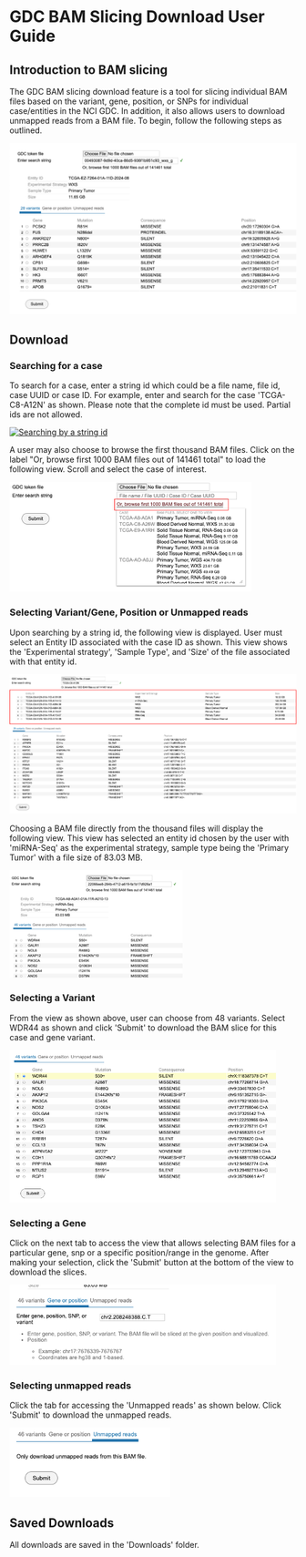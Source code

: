 # GDC BAM Slicing Download User Guide

## Introduction to BAM slicing
The GDC BAM slicing download feature is a tool for slicing individual BAM files based on the variant, gene, position, or SNPs for individual case/entities in the NCI GDC. In addition, it also allows users to download unmapped reads from a BAM file. To begin, follow the following steps as outlined.

[![BAM slicing download UI](images/BAM_slicing/bam_slice_download_UI.png)](images/BAM_slicing/bam_slice_download_UI.png 'Click to see the full image.')

## Download

### Searching for a case
To search for a case, enter a string id which could be a file name, file id, case UUID or case ID. For example, enter and search for the case 'TCGA-C8-A12N' as shown. Please note that the complete id must be used. Partial ids are not allowed.

[![Searching by a string id](images/BAM_slicing/search_by_string.png.png)](images/BAM_slicing/search_by_string.png 'Click to see the full image.')

A user may also choose to browse the first thousand BAM files. Click on the label "Or, browse first 1000 BAM files out of 141461 total" to load the following view. Scroll and select the case of interest.

[![Browsing the first 1000 BAM files](images/BAM_slicing/first_1000_bams.png)](images/BAM_slicing/first_1000_bams.png 'Click to see the full image.')

### Selecting Variant/Gene, Position or Unmapped reads

Upon searching by a string id, the following view is displayed. User must select an Entity ID associated with the case ID as shown. This view shows the 'Experimental strategy', 'Sample Type', and 'Size' of the file associated with that entity id.

[![Selecting Entities](images/BAM_slicing/selecting_entities.png)](images/BAM_slicing/selecting_entities.png 'Click to see the full image.')

Choosing a BAM file directly from the thousand files will display the following view. This view has selected an entity id chosen by the user with 'miRNA-Seq' as the experimental strategy, sample type being the 'Primary Tumor' with a file size of 83.03 MB.

[![View upon Selection](images/BAM_slicing/selecting_entities02.png)](images/BAM_slicing/selecting_entities02.png 'Click to see the full image.')

### Selecting a Variant

From the view as shown above, user can choose from 48 variants. Select WDR44 as shown and click 'Submit' to download the BAM slice for this case and gene variant.

[![Selecting a variant](images/BAM_slicing/selecting_variants.png)](images/BAM_slicing/selecting_variants.png 'Click to see the full image.')

### Selecting a Gene

Click on the next tab to access the view that allows selecting BAM files for a particular gene, snp or a specific position/range in the genome. After making your selection, click the 'Submit' button at the bottom of the view to download the slices.

[![Selecting a gene](images/BAM_slicing/selecting_genes.png)](images/BAM_slicing/selecting_genes.png 'Click to see the full image.')

### Selecting unmapped reads

Click the tab for accessing the 'Unmapped reads' as shown below. Click 'Submit' to download the unmapped reads.

[![Selecting unmapped reads](images/BAM_slicing/selecting_unmapped_reads.png)](images/BAM_slicing/selecting_unmapped_reads.png 'Click to see the full image.')

## Saved Downloads

All downloads are saved in the 'Downloads' folder. 
